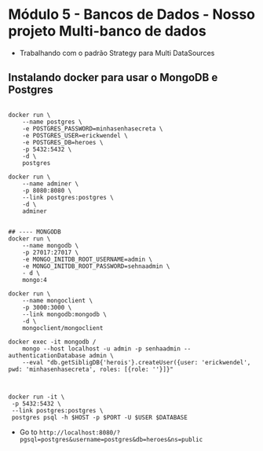 # Módulo 5 - Bancos de Dados - Nosso projeto Multi-banco de dados

- Trabalhando com o padrão Strategy para Multi DataSources

## Instalando docker para usar o MongoDB e Postgres

```shell

docker run \
    --name postgres \
    -e POSTGRES_PASSWORD=minhasenhasecreta \
    -e POSTGRES_USER=erickwendel \
    -e POSTGRES_DB=heroes \
    -p 5432:5432 \
    -d \
    postgres

docker run \
    --name adminer \
    -p 8080:8080 \
    --link postgres:postgres \
    -d \
    adminer


## ---- MONGODB
docker run \
    --name mongodb \
    -p 27017:27017 \
    -e MONGO_INITDB_ROOT_USERNAME=admin \
    -e MONGO_INITDB_ROOT_PASSWORD=sehnaadmin \
    - d \
    mongo:4
    
docker run \
    --name mongoclient \
    -p 3000:3000 \
    --link mongodb:mongodb \
    -d \
    mongoclient/mongoclient     

docker exec -it mongodb /
    mongo --host localhost -u admin -p senhaadmin --authenticationDatabase admin \
    --eval "db.getSibligDB{'herois'}.createUser({user: 'erickwendel', pwd: 'minhasenhasecreta', roles: [{role: ''}]}"



docker run -it \
 -p 5432:5432 \
 --link postgres:postgres \
 postgres psql -h $HOST -p $PORT -U $USER $DATABASE

```

- Go to `http://localhost:8080/?pgsql=postgres&username=postgres&db=heroes&ns=public`